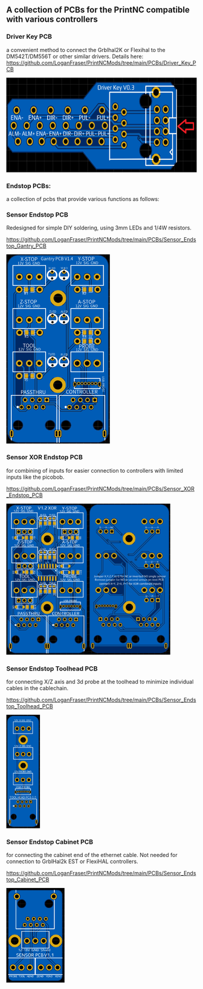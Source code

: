 ## A collection of PCBs for the PrintNC compatible with various controllers ##

### Driver Key PCB ###
a convenient method to connect the Grblhal2K or Flexihal to the DM542T/DM556T or other similar drivers.
Details here: https://github.com/LoganFraser/PrintNCMods/tree/main/PCBs/Driver_Key_PCB

<img height=250 src=Driver_Key_PCB/DriverKey.png>

### Endstop PCBs: ###
a collection of pcbs that provide various functions as follows: 

### Sensor Endstop PCB ### 
 
Redesigned for simple DIY soldering, using 3mm LEDs and 1/4W resistors.

https://github.com/LoganFraser/PrintNCMods/tree/main/PCBs/Sensor_Endstop_Gantry_PCB

<img height="500" src=Sensor_Endstop_Gantry_PCB/Images/SensorPCB.png>

### Sensor XOR Endstop PCB ### 
for combining of inputs for easier connection to controllers with limited inputs like the picobob.  

https://github.com/LoganFraser/PrintNCMods/tree/main/PCBs/Sensor_XOR_Endstop_PCB

<img height="400" src=Sensor_XOR_Endstop_PCB/Sensor_XOR_1.2_Breakout_PCB.png>

### Sensor Endstop Toolhead PCB ###
for connecting X/Z axis and 3d probe at the toolhead to minimize individual cables in the cablechain.  

https://github.com/LoganFraser/PrintNCMods/tree/main/PCBs/Sensor_Endstop_Toolhead_PCB

<img height=300 src=Sensor_Endstop_Toolhead_PCB/SensorEndstopToolheadPCB.png>


### Sensor Endstop Cabinet PCB ###
for connecting the cabinet end of the ethernet cable. Not needed for connection to GrblHal2k EST or FlexiHAL controllers.

https://github.com/LoganFraser/PrintNCMods/tree/main/PCBs/Sensor_Endstop_Cabinet_PCB

<img height=250 src=Sensor_Endstop_Cabinet_PCB/SensorEndstopCabinet.png>

